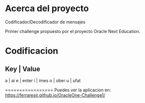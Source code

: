 Acerca del proyecto
======================
Codificador/Decodificador de mensajes

Primer challenge  propuesto por el proyecto Oracle Next Education.

Codificacion
============

Key |	Value
-----------
 a 	| ai
 e 	| enter
 i 	| imes
 o 	| ober
 u 	| ufat

=================
Puedes ver la aplicacion en: https://ferraresir.github.io/OracleOne-Challenge1/
